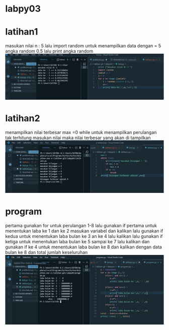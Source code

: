 # labpy03
# latihan1
masukan nilai n : 5
lalu import random untuk menampilkan data
dengan = 5 
angka random 0.5 lalu print angka random 
![gambar 1](ss1.JPG)

# latihan2
 menampilkan nilai terbesar 
 max =0
 while untuk menampilkan perulangan tak terhitung masukan nilai
 maka nilai terbesar yang akan di tampilkan
 ![gambar 1](ss2.JPG)

 # program
 pertama gunakan for untuk perulangan 1-8
 lalu gunakan if pertama untuk menentukan laba ke 1 dan ke 2 masukan variabel dan kalikan 
 lalu gunakan if kedua untuk menentukan laba bulan ke 3 an ke 4 lalu kalikan
 lalu gunakan if ketiga untuk menentukan laba bulan ke 5 sampai ke 7 lalu kalikan
 dan gunakan if ke 4 untuk menentukan laba bulan ke 8 dan kalikan dengan data bulan ke 8
 dan total jumlah keseluruhan
 ![gambar 1](program.JPG)